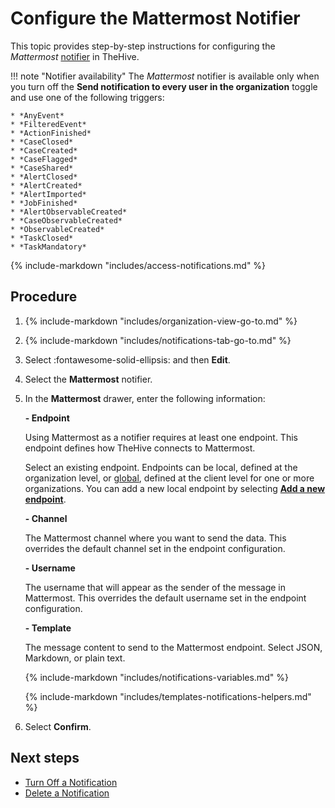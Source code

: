 # Configure the Mattermost Notifier

<!-- md:license Platinum -->

This topic provides step-by-step instructions for configuring the *Mattermost* [notifier](../about-notifications.md#notifiers) in TheHive.

!!! note "Notifier availability"
    The *Mattermost* notifier is available only when you turn off the **Send notification to every user in the organization** toggle and use one of the following triggers:

    * *AnyEvent*  
    * *FilteredEvent*  
    * *ActionFinished*  
    * *CaseClosed*  
    * *CaseCreated*  
    * *CaseFlagged*  
    * *CaseShared*  
    * *AlertClosed*  
    * *AlertCreated*  
    * *AlertImported*  
    * *JobFinished*  
    * *AlertObservableCreated*  
    * *CaseObservableCreated*  
    * *ObservableCreated*  
    * *TaskClosed*  
    * *TaskMandatory*

{% include-markdown "includes/access-notifications.md" %}

<h2>Procedure</h2>

1. {% include-markdown "includes/organization-view-go-to.md" %}

2. {% include-markdown "includes/notifications-tab-go-to.md" %}

3. Select :fontawesome-solid-ellipsis: and then **Edit**.

4. Select the **Mattermost** notifier.

5. In the **Mattermost** drawer, enter the following information:

    **- Endpoint**

    Using Mattermost as a notifier requires at least one endpoint. This endpoint defines how TheHive connects to Mattermost.

    Select an existing endpoint. Endpoints can be local, defined at the organization level, or [global](../../../../../administration/add-a-global-endpoint.md), defined at the client level for one or more organizations. You can add a new local endpoint by selecting [**Add a new endpoint**](../../manage-endpoints/add-mattermost-endpoint.md).

    **- Channel**

    The Mattermost channel where you want to send the data. This overrides the default channel set in the endpoint configuration.

    **- Username**

    The username that will appear as the sender of the message in Mattermost. This overrides the default username set in the endpoint configuration.

    **- Template**

    The message content to send to the Mattermost endpoint. Select JSON, Markdown, or plain text.

    {% include-markdown "includes/notifications-variables.md" %}
    
    {% include-markdown "includes/templates-notifications-helpers.md" %}

6. Select **Confirm**.

<h2>Next steps</h2>

* [Turn Off a Notification](../turn-off-a-notification.md)
* [Delete a Notification](../delete-a-notification.md)